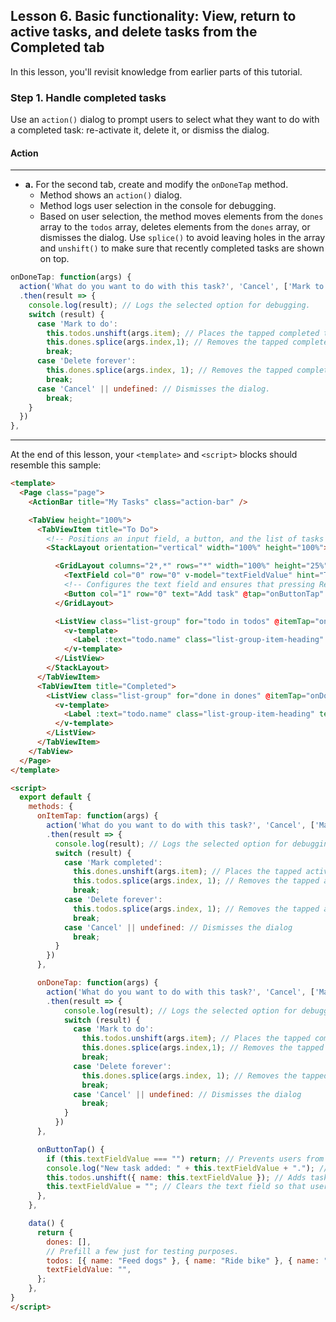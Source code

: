 ## Lesson 6. Basic functionality: View, return to active tasks, and delete tasks from the Completed tab

In this lesson, you'll revisit knowledge from earlier parts of this tutorial.

### Step 1. Handle completed tasks

Use an `action()` dialog to prompt users to select what they want to do with a completed task: re-activate it, delete it, or dismiss the dialog.

#### Action

<hr data-action="start" />

* **a.** For the second tab, create and modify the `onDoneTap` method.
  * Method shows an `action()` dialog.
  * Method logs user selection in the console for debugging.
  * Based on user selection, the method moves elements from the `dones` array to the `todos` array, deletes elements from the `dones` array, or dismisses the dialog. Use `splice()` to avoid leaving holes in the array and `unshift()` to make sure that recently completed tasks are shown on top.

```JavaScript
onDoneTap: function(args) { 
  action('What do you want to do with this task?', 'Cancel', ['Mark to do', 'Delete forever'])
  .then(result => { 
    console.log(result); // Logs the selected option for debugging. 
    switch (result) { 
      case 'Mark to do':
        this.todos.unshift(args.item); // Places the tapped completed task at the top of the to do tasks. 
        this.dones.splice(args.index,1); // Removes the tapped completed task. 
        break; 
      case 'Delete forever': 
        this.dones.splice(args.index, 1); // Removes the tapped completed task. 
        break; 
      case 'Cancel' || undefined: // Dismisses the dialog. 
        break; 
    } 
  }) 
},
```
<hr data-action="end" />

At the end of this lesson, your `<template>` and `<script>` blocks should resemble this sample:

```HTML
<template>
  <Page class="page">
    <ActionBar title="My Tasks" class="action-bar" />

    <TabView height="100%">
      <TabViewItem title="To Do">
        <!-- Positions an input field, a button, and the list of tasks in a vertical stack. -->
        <StackLayout orientation="vertical" width="100%" height="100%">

          <GridLayout columns="2*,*" rows="*" width="100%" height="25%">
            <TextField col="0" row="0" v-model="textFieldValue" hint="Type new task..." editable="true" @returnPress="onButtonTap" />
            <!-- Configures the text field and ensures that pressing Return on the keyboard produces the same result as tapping the button. -->
            <Button col="1" row="0" text="Add task" @tap="onButtonTap" />
          </GridLayout>

          <ListView class="list-group" for="todo in todos" @itemTap="onItemTap" style="height:75%">
            <v-template>
              <Label :text="todo.name" class="list-group-item-heading" />
            </v-template>
          </ListView>
        </StackLayout>
      </TabViewItem>
      <TabViewItem title="Completed">
        <ListView class="list-group" for="done in dones" @itemTap="onDoneTap" style="height:75%">
          <v-template>
            <Label :text="todo.name" class="list-group-item-heading" textWrap="true" />
          </v-template>
        </ListView>
      </TabViewItem>
    </TabView>
  </Page>
</template>

<script>
  export default {
    methods: {
      onItemTap: function(args) {
        action('What do you want to do with this task?', 'Cancel', ['Mark completed', 'Delete forever']) 
        .then(result => { 
          console.log(result); // Logs the selected option for debugging.
          switch (result) {
            case 'Mark completed': 
              this.dones.unshift(args.item); // Places the tapped active task at the top of the completed tasks.
              this.todos.splice(args.index, 1); // Removes the tapped active  task.
              break;
            case 'Delete forever':
              this.todos.splice(args.index, 1); // Removes the tapped active task.
              break; 
            case 'Cancel' || undefined: // Dismisses the dialog
              break; 
          }
        })
      },

      onDoneTap: function(args) { 
        action('What do you want to do with this task?', 'Cancel', ['Mark to do', 'Delete forever'])
        .then(result => { 
            console.log(result); // Logs the selected option for debugging. 
            switch (result) { 
              case 'Mark to do':
                this.todos.unshift(args.item); // Places the tapped completed task at the top of the to do tasks. 
                this.dones.splice(args.index,1); // Removes the tapped completed task. 
                break; 
              case 'Delete forever': 
                this.dones.splice(args.index, 1); // Removes the tapped completed task. 
                break; 
              case 'Cancel' || undefined: // Dismisses the dialog 
                break; 
            } 
          }) 
      },

      onButtonTap() {
        if (this.textFieldValue === "") return; // Prevents users from entering an empty string.
        console.log("New task added: " + this.textFieldValue + "."); // Logs the newly added task in the console for debugging.
        this.todos.unshift({ name: this.textFieldValue }); // Adds tasks in the ToDo array. Newly added tasks are immediately shown on the screen.
        this.textFieldValue = ""; // Clears the text field so that users can start adding new tasks immediately.
      },
    },

    data() {
      return {
        dones: [],
        // Prefill a few just for testing purposes.
        todos: [{ name: "Feed dogs" }, { name: "Ride bike" }, { name: "Go grocery shopping" }],
        textFieldValue: "",
      };
    },
}
</script>
```